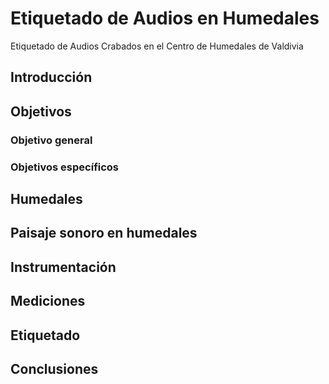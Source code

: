 # Etiquetado de Audios en Humedales
Etiquetado de Audios Crabados en el Centro de Humedales de Valdivia

## Introducción

## Objetivos

### Objetivo general

### Objetivos específicos 

## Humedales

## Paisaje sonoro en humedales

## Instrumentación 

## Mediciones

## Etiquetado

## Conclusiones

